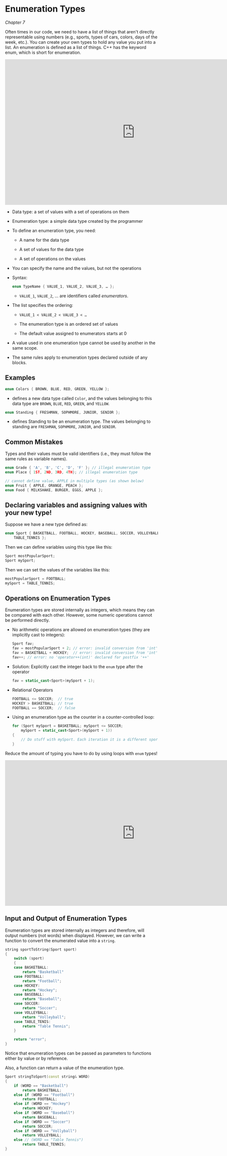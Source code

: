 Enumeration Types
=================

*Chapter 7*

Often times in our code, we need to have a list of things that aren't directly representable using numbers (e.g., sports, types of cars, colors, days of the week, etc.). You can create your own types to hold any value you put into a list. An enumeration is defined as a list of things. C++ has the keyword enum, which is short for enumeration.

<div class="youtube">
<div><iframe width="853" height="480" src="https://www.youtube-nocookie.com/embed/aq7Noc9BQL0?rel=0&amp;showinfo=0" frameborder="0" allowfullscreen="allowfullscreen"></iframe></div>
</div>

-   Data type: a set of values with a set of operations on them

-   Enumeration type: a simple data type created by the programmer

-   To define an enumeration type, you need:

    +   A name for the data type

    +   A set of values for the data type

    +   A set of operations on the values

-   You can specify the name and the values, but not the operations

-   Syntax:

    ```cpp
    enum TypeName { VALUE_1, VALUE_2, VALUE_3, … };
    ```
    +   `VALUE_1`, `VALUE_2`, … are identifiers called *enumerators*.

-   The list specifies the ordering:

    +   `VALUE_1 < VALUE_2 < VALUE_3 < …`

    +   The enumeration type is an ordered set of values

    +   The default value assigned to enumerators starts at 0

-   A value used in one enumeration type cannot be used by another in the same scope.

-   The same rules apply to enumeration types declared outside of any blocks.

Examples
--------

```cpp
enum Colors { BROWN, BLUE, RED, GREEN, YELLOW };
```

-   defines a new data type called `Color`, and the values belonging to this data type are `BROWN`, `BLUE`, `RED`, `GREEN`, and `YELLOW`.

```cpp
enum Standing { FRESHMAN, SOPHMORE, JUNIOR, SENIOR };
```

-   defines Standing to be an enumeration type. The values belonging to standing are `FRESHMAN`, `SOPHMORE`, `JUNIOR`, and `SENIOR`.

Common Mistakes
---------------

Types and their values must be valid identifiers (i.e., they must follow the same rules
as variable names).

```cpp
enum Grade { 'A', 'B', 'C', 'D', 'F' }; // illegal enumeration type
enum Place { 1ST, 2ND, 3RD, 4TH}; // illegal enumeration type

// cannot define value, APPLE in multiple types (as shown below)
enum Fruit { APPLE, ORANGE, PEACH };
enum Food { MILKSHAKE, BURGER, EGGS, APPLE }; 
```

Declaring variables and assigning values with your new type!
------------------------------------------------------------

Suppose we have a new type defined as:

```cpp
enum Sport { BASKETBALL, FOOTBALL, HOCKEY, BASEBALL, SOCCER, VOLLEYBALL,
	TABLE_TENNIS };
```

Then we can define variables using this type like this:

```cpp
Sport mostPopularSport;
Sport mySport;
```

Then we can set the values of the variables like this:

```cpp
mostPopularSport = FOOTBALL;
mySport = TABLE_TENNIS;
```

Operations on Enumeration Types
-------------------------------

Enumeration types are stored internally as integers, which means they can be
compared with each other. However, some numeric operations cannot be performed
directly.

-   No arithmetic operations are allowed on enumeration types (they are implicitly cast to integers):

    ```cpp
    Sport fav;
    fav = mostPopularSport + 2; // error: invalid conversion from 'int' to 'Sport'
    fav = BASKETBALL + HOCKEY;  // error: invalid conversion from 'int' to 'Sport'
    fav++; // error: no 'operator++(int)' declared for postfix '++'
    ```

-   Solution: Explicitly cast the integer back to the `enum` type after the operator

    ```cpp
    fav = static_cast<Sport>(mySport + 1);
    ```

-   Relational Operators

    ```cpp
    FOOTBALL <= SOCCER;  // true
    HOCKEY > BASKETBALL; // true
    FOOTBALL == SOCCER;  // false
    ```

-   Using an enumeration type as the counter in a counter-controlled loop:

    ```cpp
    for (Sport mySport = BASKETBALL; mySport <= SOCCER;
        mySport = static_cast<Sport>(mySport + 1))
    {
        // Do stuff with mySport. Each iteration it is a different sport.
    }
    ```

Reduce the amount of typing you have to do by using loops with `enum` types!

<div class="youtube">
<div><iframe width="853" height="480" src="https://www.youtube-nocookie.com/embed/dRn1cBq6o6k?rel=0" frameborder="0" allow="autoplay; encrypted-media" allowfullscreen="allowfullscreen"></iframe></div>
</div>

Input and Output of Enumeration Types
-------------------------------------

Enumeration types are stored internally as integers and therefore, will output numbers (not words) when displayed. However, we can write a function to convert the enumerated value into a `string`.

```cpp
string sportToString(Sport sport)
{
    switch (sport)
    {
    case BASKETBALL:
        return "Basketball"
    case FOOTBALL:
        return "Football";
    case HOCKEY:
        return "Hockey";
    case BASEBALL: 
        return "Baseball";
    case SOCCER:
        return "Soccer";
    case VOLLEYBALL:
        return "Volleyball";
    case TABLE_TENIS:
        return "Table Tennis";
    }

    return "error";
}
```

Notice that enumeration types can be passed as parameters to functions either by value or by reference.

Also, a function can return a value of the enumeration type.

```cpp
Sport stringToSport(const string& WORD)
{
    if (WORD == "Basketball")
        return BASKETBALL;
    else if (WORD == "Football")
        return FOOTBALL;
    else if (WORD == "Hockey")
        return HOCKEY;
    else if (WORD == "Baseball")
        return BASEBALL;
    else if (WORD == "Soccer")
        return SOCCER;
    else if (WORD == "Vollyball")
        return VOLLEYBALL;
    else // (WORD == "Table Tennis")
        return TABLE_TENNIS;
}

```